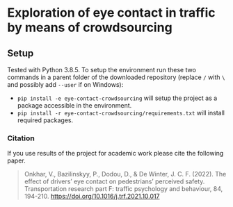 # Exploration of eye contact in traffic by means of crowdsourcing

## Setup
Tested with Python 3.8.5. To setup the environment run these two commands in a parent folder of the downloaded repository (replace `/` with `\` and possibly add `--user` if on Windows):
- `pip install -e eye-contact-crowdsourcing` will setup the project as a package accessible in the environment.
- `pip install -r eye-contact-crowdsourcing/requirements.txt` will install required packages.

### Citation
If you use results of the project for academic work please cite the following paper.

> Onkhar, V., Bazilinskyy, P., Dodou, D., & De Winter, J. C. F. (2022). The effect of drivers’ eye contact on pedestrians’ perceived safety. Transportation research part F: traffic psychology and behaviour, 84, 194-210. https://doi.org/10.1016/j.trf.2021.10.017
